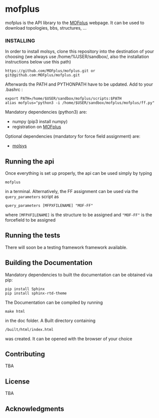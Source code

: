 # mofplus

mofplus is the API library to the [MOFplus](www.mofplus.org) webpage. It can be used to download topologies, bbs, structures, ...

### INSTALLING

In order to install molsys, clone this repository into the destination of your choosing (we always use /home/%USER/sandbox/, also the installation instructions below use this path)

```
https://github.com/MOFplus/mofplus.git or git@github.com:MOFplus/mofplus.git
```

Afterwards the PATH and PYTHONPATH have to be updated. Add to your .bashrc :
```
export PATH=/home/$USER/sandbox/mofplus/scripts:$PATH
alias mofplus="python3 -i /home/$USER/sandbox/mofplus/mofplus/ff.py"
```


Mandatory dependencies (python3) are:

* numpy (pip3 install numpy)
* registration on [MOFplus](www.mofplus.org) 

Optional dependencies (mandatory for force field assignment) are:
* [molsys](https://github.com/MOFplus/molsys)


## Running the api

Once everything is set up properly, the api can be used simply by typing 
```
mofplus
```
in a terminal. Alternatively, the FF assignment can be used via the `query_parameters` script as
```
query_parameters [MFPXFILENAME] "MOF-FF"
```
where `[MFPXFILENAME]` is the structure to be assigned and `"MOF-FF"` is the forcefield to be assigned 

## Running the tests

There will soon be a testing framework framework available.

## Building the Documentation

Mandatory dependencies to built the documentation can be obtained via pip:
```
pip install Sphinx
pip install sphinx-rtd-theme
```
The Documentation can be compiled by running
```
make html
```
in the doc folder.
A Built directory containing
```
/built/html/index.html
```
was created. It can be opened with the browser of your choice

## Contributing

TBA

## License

TBA

## Acknowledgments


